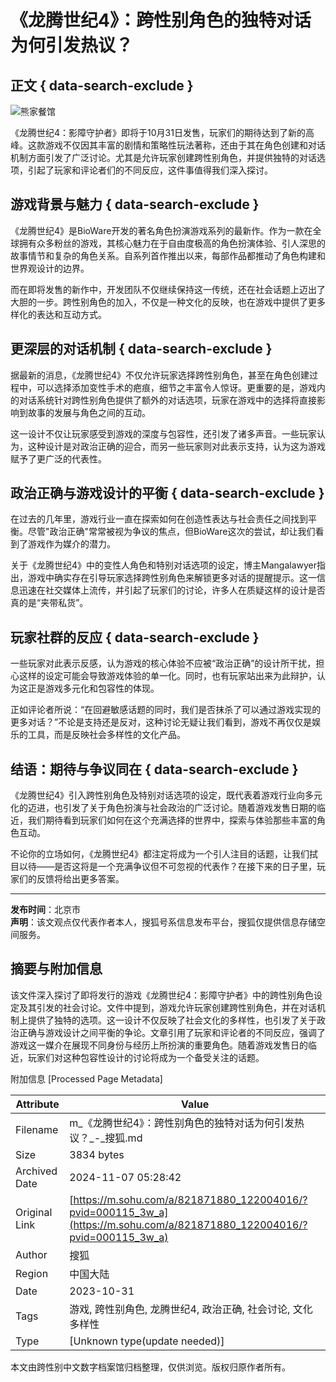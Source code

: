 # 《龙腾世纪4》：跨性别角色的独特对话为何引发热议？

## 正文 { data-search-exclude }


![熊家餐馆](http://03e1181bba1cf.cdn.sohucs.com/files/1695809599254.png)

《龙腾世纪4：影障守护者》即将于10月31日发售，玩家们的期待达到了新的高峰。这款游戏不仅因其丰富的剧情和策略性玩法著称，还由于其在角色创建和对话机制方面引发了广泛讨论。尤其是允许玩家创建跨性别角色，并提供独特的对话选项，引起了玩家和评论者们的不同反应，这件事值得我们深入探讨。

## 游戏背景与魅力 { data-search-exclude }

《龙腾世纪4》是BioWare开发的著名角色扮演游戏系列的最新作。作为一款在全球拥有众多粉丝的游戏，其核心魅力在于自由度极高的角色扮演体验、引人深思的故事情节和复杂的角色关系。自系列首作推出以来，每部作品都推动了角色构建和世界观设计的边界。

而在即将发售的新作中，开发团队不仅继续保持这一传统，还在社会话题上迈出了大胆的一步。跨性别角色的加入，不仅是一种文化的反映，也在游戏中提供了更多样化的表达和互动方式。

## 更深层的对话机制 { data-search-exclude }

据最新的消息，《龙腾世纪4》不仅允许玩家选择跨性别角色，甚至在角色创建过程中，可以选择添加变性手术的疤痕，细节之丰富令人惊讶。更重要的是，游戏内的对话系统针对跨性别角色提供了额外的对话选项，玩家在游戏中的选择将直接影响到故事的发展与角色之间的互动。

这一设计不仅让玩家感受到游戏的深度与包容性，还引发了诸多声音。一些玩家认为，这种设计是对政治正确的迎合，而另一些玩家则对此表示支持，认为这为游戏赋予了更广泛的代表性。

## 政治正确与游戏设计的平衡 { data-search-exclude }

在过去的几年里，游戏行业一直在探索如何在创造性表达与社会责任之间找到平衡。尽管"政治正确"常常被视为争议的焦点，但BioWare这次的尝试，却让我们看到了游戏作为媒介的潜力。

关于《龙腾世纪4》中的变性人角色和特别对话选项的设定，博主Mangalawyer指出，游戏中确实存在引导玩家选择跨性别角色来解锁更多对话的提醒提示。这一信息迅速在社交媒体上流传，并引起了玩家们的讨论，许多人在质疑这样的设计是否真的是“夹带私货”。

## 玩家社群的反应 { data-search-exclude }

一些玩家对此表示反感，认为游戏的核心体验不应被“政治正确”的设计所干扰，担心这样的设定可能会导致游戏体验的单一化。同时，也有玩家站出来为此辩护，认为这正是游戏多元化和包容性的体现。

正如评论者所说：“在回避敏感话题的同时，我们是否抹杀了可以通过游戏实现的更多对话？”不论是支持还是反对，这种讨论无疑让我们看到，游戏不再仅仅是娱乐的工具，而是反映社会多样性的文化产品。

## 结语：期待与争议同在 { data-search-exclude }

《龙腾世纪4》引入跨性别角色及特别对话选项的设定，既代表着游戏行业向多元化的迈进，也引发了关于角色扮演与社会政治的广泛讨论。随着游戏发售日期的临近，我们期待看到玩家们如何在这个充满选择的世界中，探索与体验那些丰富的角色互动。

不论你的立场如何，《龙腾世纪4》都注定将成为一个引人注目的话题，让我们拭目以待——是否这将是一个充满争议但不可忽视的代表作？在接下来的日子里，玩家们的反馈将给出更多答案。

---

**发布时间**：北京市  
**声明**：该文观点仅代表作者本人，搜狐号系信息发布平台，搜狐仅提供信息存储空间服务。

## 摘要与附加信息

<!-- tcd_abstract -->
该文件深入探讨了即将发行的游戏《龙腾世纪4：影障守护者》中的跨性别角色设定及其引发的社会讨论。文件中提到，游戏允许玩家创建跨性别角色，并在对话机制上提供了独特的选项。这一设计不仅反映了社会文化的多样性，也引发了关于政治正确与游戏设计之间平衡的争论。文章引用了玩家和评论者的不同反应，强调了游戏这一媒介在展现不同身份与经历上所扮演的重要角色。随着游戏发售日的临近，玩家们对这种包容性设计的讨论将成为一个备受关注的话题。
<!-- tcd_abstract_end -->

附加信息 [Processed Page Metadata]

| Attribute       | Value                                  |
|-----------------|----------------------------------------|
| Filename        | m_《龙腾世纪4》：跨性别角色的独特对话为何引发热议？_-_搜狐.md                             |
| Size            | 3834 bytes                           |
| Archived Date   | 2024-11-07 05:28:42                             |
| Original Link   | [https://m.sohu.com/a/821871880_122004016/?pvid=000115_3w_a](https://m.sohu.com/a/821871880_122004016/?pvid=000115_3w_a)                       |
| Author          | 搜狐                               |
| Region          | 中国大陆                               |
| Date            | 2023-10-31                                 |
| Tags            | 游戏, 跨性别角色, 龙腾世纪4, 政治正确, 社会讨论, 文化多样性                                 |
| Type            | [Unknown type(update needed)]                                 |
<!-- tcd_table_end -->

本文由跨性别中文数字档案馆归档整理，仅供浏览。版权归原作者所有。
